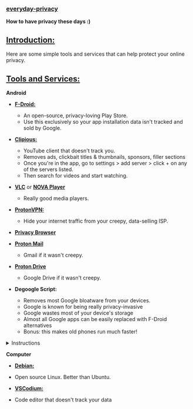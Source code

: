 ### [everyday-privacy](#)

**How to have privacy these days :)**

## [Introduction:](#)

Here are some simple tools and services that can help protect your online privacy.

## [Tools and Services:](#)

  **Android**
  
- **[F-Droid:](https://f-droid.org/en/)**
  - An open-source, privacy-loving Play Store.
  - Use this exclusively so your app installation data isn't tracked and sold by Google.

- **[Clipious:](https://f-droid.org/en/packages/com.github.lamarios.clipious/)**
  - YouTube client that doesn't track you.
  - Removes ads, clickbait titles & thumbnails, sponsors, filler sections
  - Once you're in the app, go to settings > add server > click + on any of the servers listed.
  - Then search for videos and start watching.

- **[VLC](https://f-droid.org/en/packages/org.videolan.vlc/)** or **[NOVA Player](https://f-droid.org/en/packages/org.courville.nova/)**
  - Really good media players.

- **[ProtonVPN:](https://f-droid.org/en/packages/ch.protonvpn.android/)**
  - Hide your internet traffic from your creepy, data-selling ISP.

- **[Privacy Browser](https://f-droid.org/en/packages/com.stoutner.privacybrowser.standard/)**

- **[Proton Mail](https://account.proton.me/mail)**
  - Gmail if it wasn't creepy.

- **[Proton Drive](https://proton.me/drive)**
  - Google Drive if it wasn't creepy.

- **Degoogle Script:**
  - Removes most Google bloatware from your devices.
  - Google is known for being really privacy-invasive
  - Google wastes most of your device's storage
  - Almost all Google apps can be easily replaced with F-Droid alternatives
  - Bonus: this makes old phones run much faster!
 
 <details>
   <summary>Instructions</summary>
  
   
   1. [Install ADB on your laptop](https://www.xda-developers.com/install-adb-windows-macos-linux/)
   2. [Enable USB Debugging](https://developer.android.com/studio/debug/dev-options)
   3. Plug your phone into your laptop and hit "allow usb debugging"
   4. Paste this into a terminal
 
   ```
   adb uninstall --user 0 com.google.android.apps.accessibility.auditor
   adb uninstall --user 0 com.google.android.apps.accessibility.maui.actionblocks
   adb uninstall --user 0 com.google.android.marvin.talkback
   adb uninstall --user 0 com.google.android.projection.gearhead
   adb uninstall --user 0 com.google.android.embedded.projection
   adb uninstall --user 0 com.google.android.apps.work.clouddpc
   adb uninstall --user 0 com.google.android.webview
   adb uninstall --user 0 com.google.android.webview.beta
   adb uninstall --user 0 com.google.android.webview.canary
   adb uninstall --user 0 com.google.android.webview.dev
   adb uninstall --user 0 com.google.android.tvrecommendations
   adb uninstall --user 0 com.google.android.tvlauncher
   adb uninstall --user 0 com.google.android.leanbacklauncher
   adb uninstall --user 0 com.google.android.tv.remote.service
   adb uninstall --user 0 com.google.android.wearable.assistant
   adb uninstall --user 0 com.google.android.backdrop
   adb uninstall --user 0 com.google.android.apps.blogger
   adb uninstall --user 0 com.google.android.calculator
   adb uninstall --user 0 com.google.samples.apps.cardboarddemo
   adb uninstall --user 0 com.google.android.ims
   adb uninstall --user 0 com.chrome.beta
   adb uninstall --user 0 com.chrome.canary
   adb uninstall --user 0 com.chrome.dev
   adb uninstall --user 0 com.google.chromeremotedesktop
   adb uninstall --user 0 com.google.android.apps.mediashell
   adb uninstall --user 0 com.google.android.deskclock
   adb uninstall --user 0 com.androidx.compose.material.catalog
   adb uninstall --user 0 com.google.android.contacts
   adb uninstall --user 0 com.google.android.apps.audition
   adb uninstall --user 0 com.google.android.apps.village.boond
   adb uninstall --user 0 com.google.android.apps.restore
   adb uninstall --user 0 com.google.android.apps.pixelmigrate
   adb uninstall --user 0 com.google.android.apps.wifisetup.app
   adb uninstall --user 0 com.google.android.apps.wellbeing
   adb uninstall --user 0 com.google.android.apps.camera.poseidon
   adb uninstall --user 0 com.google.android.apps.kids.familylinkhelper
   adb uninstall --user 0 com.google.location.nearby.apps.fastpair.validator
   adb uninstall --user 0 com.google.android.apps.nbu.files
   adb uninstall --user 0 com.google.android.apps.photosgo
   adb uninstall --user 0 com.google.android.apps.automotive.gamesnacks
   adb uninstall --user 0 com.google.android.inputmethod.latin
   adb uninstall --user 0 com.google.android.gm
   adb uninstall --user 0 com.google.android.gm.lite
   adb uninstall --user 0 com.google.android.googlequicksearchbox
   adb uninstall --user 0 com.google.android.apps.enterprise.cpanel
   adb uninstall --user 0 com.google.android.apps.aiy
   adb uninstall --user 0 com.google.android.apps.giant
   adb uninstall --user 0 com.google.android.katniss
   adb uninstall --user 0 com.google.android.apps.cultural
   adb uninstall --user 0 com.google.android.apps.googleassistant
   adb uninstall --user 0 com.google.android.apps.assistant
   adb uninstall --user 0 com.google.android.apps.authenticator2
   adb uninstall --user 0 com.google.android.apps.automotive.templates.host
   adb uninstall --user 0 com.google.android.apps.automotive.inputmethod
   adb uninstall --user 0 com.google.android.calendar
   adb uninstall --user 0 com.google.android.apps.dynamite
   adb uninstall --user 0 com.android.chrome
   adb uninstall --user 0 com.google.android.apps.classroom
   adb uninstall --user 0 com.google.android.apps.cloudconsole
   adb uninstall --user 0 com.google.enterprise.topaz.mobile.android
   adb uninstall --user 0 com.google.android.apps.docs.editors.docs
   adb uninstall --user 0 com.google.android.apps.docs
   adb uninstall --user 0 com.google.earth
   adb uninstall --user 0 com.google.android.apps.kids.familylink
   adb uninstall --user 0 com.google.android.apps.tycho
   adb uninstall --user 0 com.google.android.apps.adm
   adb uninstall --user 0 com.google.android.apps.fitness
   adb uninstall --user 0 com.google.android.apps.searchlite
   adb uninstall --user 0 com.google.android.apps.health.research.studies
   adb uninstall --user 0 com.google.android.apps.chromecast.app
   adb uninstall --user 0 com.google.samples.apps.iosched
   adb uninstall --user 0 com.google.android.keep
   adb uninstall --user 0 com.google.ar.lens
   adb uninstall --user 0 com.google.android.apps.ads.homeservices
   adb uninstall --user 0 com.google.android.apps.maps
   adb uninstall --user 0 com.google.android.apps.mapslite
   adb uninstall --user 0 com.google.android.apps.tachyon
   adb uninstall --user 0 com.google.android.apps.meetings
   adb uninstall --user 0 com.google.android.apps.messaging
   adb uninstall --user 0 com.google.android.apps.magazines
   adb uninstall --user 0 com.google.android.apps.subscriptions.red
   adb uninstall --user 0 com.google.android.apps.paidtasks
   adb uninstall --user 0 com.google.android.apps.nbu.paisa.user
   adb uninstall --user 0 com.google.android.apps.photos
   adb uninstall --user 0 com.google.android.apps.wearables.maestro.companion
   adb uninstall --user 0 com.google.android.apps.wear.companion
   adb uninstall --user 0 com.google.android.wearable.watchface.rwf
   adb uninstall --user 0 com.google.android.wearable.fitbit.mcu.data
   adb uninstall --user 0 com.google.android.apps.books
   adb uninstall --user 0 com.google.android.apps.playconsole
   adb uninstall --user 0 com.google.android.play.games
   adb uninstall --user 0 com.google.android.gms
   adb uninstall --user 0 com.google.ar.core
   adb uninstall --user 0 com.google.android.apps.podcasts
   adb uninstall --user 0 com.google.android.apps.docs.editors.sheets
   adb uninstall --user 0 com.google.android.apps.docs.editors.slides
   adb uninstall --user 0 com.google.android.apps.helprtc
   adb uninstall --user 0 com.google.android.apps.tasks
   adb uninstall --user 0 com.google.android.apps.translate
   adb uninstall --user 0 com.google.android.videos
   adb uninstall --user 0 com.google.android.apps.googlevoice
   adb uninstall --user 0 com.google.android.apps.walletnfcrel
   adb uninstall --user 0 com.google.android.apps.healthdata
   adb uninstall --user 0 com.google.android.wearable.healthservices
   adb uninstall --user 0 com.google.android.apps.jam
   adb uninstall --user 0 com.google.android.tv
   adb uninstall --user 0 com.google.android.apps.cloud.cloudbi
   adb uninstall --user 0 com.google.android.apps.accessibility.reveal
   adb uninstall --user 0 com.google.android.apps.accessibility.magnifier
   adb uninstall --user 0 com.google.android.apps.motionsense.bridge
   adb uninstall --user 0 com.google.android.apps.navlite
   adb uninstall --user 0 com.google.android.apps.onlineinsightspanel
   adb uninstall --user 0 com.google.android.apps.safetyhub
   adb uninstall --user 0 com.google.android.dialer
   adb uninstall --user 0 com.google.android.apps.photos.scanner
   adb uninstall --user 0 com.google.android.GoogleCamera
   adb uninstall --user 0 com.google.android.apps.camera.services
   adb uninstall --user 0 com.google.android.apps.pixel.health
   adb uninstall --user 0 com.google.android.wearable.pixel.pdms
   adb uninstall --user 0 com.google.android.apps.baselinestudy
   adb uninstall --user 0 com.google.research.projectrelate
   adb uninstall --user 0 com.google.android.wearable.protolayout.renderer
   adb uninstall --user 0 com.google.android.apps.seekh
   adb uninstall --user 0 com.google.android.accessibility.reader
   adb uninstall --user 0 com.google.android.apps.recorder
   adb uninstall --user 0 com.google.android.apps.userpanel
   adb uninstall --user 0 com.google.android.apps.security.securityhub
   adb uninstall --user 0 com.google.android.euicc
   adb uninstall --user 0 com.niksoftware.snapseed
   adb uninstall --user 0 com.google.socratic
   adb uninstall --user 0 com.google.android.accessibility.soundamplifier
   adb uninstall --user 0 com.google.android.tts
   adb uninstall --user 0 com.google.android.accessibility.switchaccess
   adb uninstall --user 0 com.google.toontastic
   adb uninstall --user 0 com.google.android.tv
   adb uninstall --user 0 com.google.android.youtube
   adb uninstall --user 0 com.google.android.apps.youtube.producer
   adb uninstall --user 0 com.google.android.youtube.tv
   adb uninstall --user 0 com.google.android.apps.youtube.kids
   adb uninstall --user 0 com.google.android.youtube.tvkids
   adb uninstall --user 0 com.google.android.apps.youtube.music
   adb uninstall --user 0 com.google.android.youtube.tvmusic
   adb uninstall --user 0 com.google.android.apps.youtube.music.pwa
   adb uninstall --user 0 com.google.android.apps.youtube.creator
   adb uninstall --user 0 com.google.android.apps.youtube.unplugged
   adb uninstall --user 0 com.google.android.youtube.tvunplugged
   ```
  
  </details>

  **Computer**
  
  - [**Debian:**](https://www.wikihow.com/Install-Debian)
   - Open source Linux. Better than Ubuntu. 

  - [**VSCodium:**](https://vscodium.com/#install)
   - Code editor that doesn't track your data
